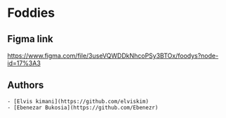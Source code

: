 # Foddies

## Figma link

https://www.figma.com/file/3useVQWDDkNhcoPSy3BTOx/foodys?node-id=17%3A3

## Authors

    - [Elvis kimani](https://github.com/elviskim)
    - [Ebenezar Bukosia](https://github.com/Ebenezr)
